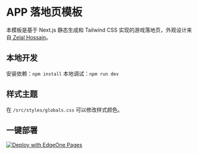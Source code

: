 # APP 落地页模板
本模板是基于 Next.js 静态生成和 Tailwind CSS 实现的游戏落地页，外观设计来自[
Zelal Hossain](https://www.figma.com/community/file/1217036317745794461)。

## 本地开发
安装依赖：`npm install`
本地调试：`npm run dev`

## 样式主题
在 `/src/styles/globals.css` 可以修改样式颜色。

## 一键部署
[![Deploy with EdgeOne Pages](https://cdnstatic.tencentcs.com/edgeone/pages/deploy.svg)](https://console.cloud.tencent.com/edgeone/pages/new?template=game-landing-page)




